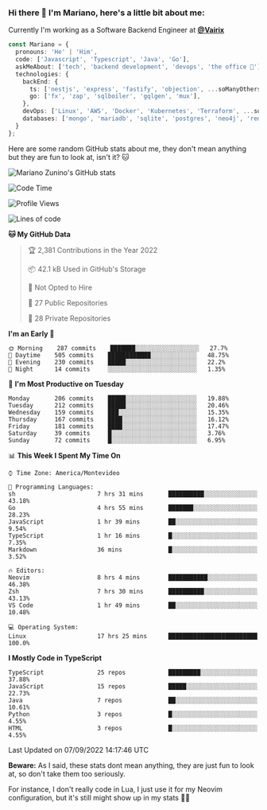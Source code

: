 ### Hi there 👋 I'm Mariano, here's a little bit about me:

Currently I'm working as a Software Backend Engineer at [**@Vairix**](https://vairix.com)

```ts
const Mariano = {
  pronouns: 'He' | 'Him',
  code: ['Javascript', 'Typescript', 'Java', 'Go'],
  askMeAbout: ['tech', 'backend development', 'devops', 'the office 💼'],
  technologies: {
    backEnd: {
      ts: ['nestjs', 'express', 'fastify', 'objection', ...soManyOthersFrameworks],
      go: ['fx', 'zap', 'sqlboiler', 'gqlgen', 'mux'],
    },
    devOps: ['Linux', 'AWS', 'Docker', 'Kubernetes', 'Terraform', ...soManyOthersTools],
    databases: ['mongo', 'mariadb', 'sqlite', 'postgres', 'neo4j', 'redis'],
  }
};
```

Here are some random GitHub stats about me, they don't mean anything but they are fun to look at, isn't it? 🐱

![Mariano Zunino's GitHub stats](https://github-readme-stats.vercel.app/api?username=marianozunino&count_private=true&show_icons=true&theme=radical)

<!--START_SECTION:waka-->
![Code Time](http://img.shields.io/badge/Code%20Time-10%20hrs%2026%20mins-blue)

![Profile Views](http://img.shields.io/badge/Profile%20Views-1-blue)

![Lines of code](https://img.shields.io/badge/From%20Hello%20World%20I%27ve%20Written-364%20Thousand%20lines%20of%20code-blue)

**🐱 My GitHub Data** 

> 🏆 2,381 Contributions in the Year 2022
 > 
> 📦 42.1 kB Used in GitHub's Storage 
 > 
> 🚫 Not Opted to Hire
 > 
> 📜 27 Public Repositories 
 > 
> 🔑 28 Private Repositories  
 > 
**I'm an Early 🐤** 

```text
🌞 Morning    287 commits    ███████░░░░░░░░░░░░░░░░░░   27.7% 
🌆 Daytime    505 commits    ████████████░░░░░░░░░░░░░   48.75% 
🌃 Evening    230 commits    █████░░░░░░░░░░░░░░░░░░░░   22.2% 
🌙 Night      14 commits     ░░░░░░░░░░░░░░░░░░░░░░░░░   1.35%

```
📅 **I'm Most Productive on Tuesday** 

```text
Monday       206 commits    █████░░░░░░░░░░░░░░░░░░░░   19.88% 
Tuesday      212 commits    █████░░░░░░░░░░░░░░░░░░░░   20.46% 
Wednesday    159 commits    ███░░░░░░░░░░░░░░░░░░░░░░   15.35% 
Thursday     167 commits    ████░░░░░░░░░░░░░░░░░░░░░   16.12% 
Friday       181 commits    ████░░░░░░░░░░░░░░░░░░░░░   17.47% 
Saturday     39 commits     █░░░░░░░░░░░░░░░░░░░░░░░░   3.76% 
Sunday       72 commits     █░░░░░░░░░░░░░░░░░░░░░░░░   6.95%

```


📊 **This Week I Spent My Time On** 

```text
⌚︎ Time Zone: America/Montevideo

💬 Programming Languages: 
sh                       7 hrs 31 mins       ██████████░░░░░░░░░░░░░░░   43.18% 
Go                       4 hrs 55 mins       ███████░░░░░░░░░░░░░░░░░░   28.23% 
JavaScript               1 hr 39 mins        ██░░░░░░░░░░░░░░░░░░░░░░░   9.54% 
TypeScript               1 hr 16 mins        █░░░░░░░░░░░░░░░░░░░░░░░░   7.35% 
Markdown                 36 mins             █░░░░░░░░░░░░░░░░░░░░░░░░   3.52%

🔥 Editors: 
Neovim                   8 hrs 4 mins        ███████████░░░░░░░░░░░░░░   46.38% 
Zsh                      7 hrs 30 mins       ██████████░░░░░░░░░░░░░░░   43.13% 
VS Code                  1 hr 49 mins        ██░░░░░░░░░░░░░░░░░░░░░░░   10.48%

💻 Operating System: 
Linux                    17 hrs 25 mins      █████████████████████████   100.0%

```

**I Mostly Code in TypeScript** 

```text
TypeScript               25 repos            █████████░░░░░░░░░░░░░░░░   37.88% 
JavaScript               15 repos            █████░░░░░░░░░░░░░░░░░░░░   22.73% 
Java                     7 repos             ██░░░░░░░░░░░░░░░░░░░░░░░   10.61% 
Python                   3 repos             █░░░░░░░░░░░░░░░░░░░░░░░░   4.55% 
HTML                     3 repos             █░░░░░░░░░░░░░░░░░░░░░░░░   4.55%

```



 Last Updated on 07/09/2022 14:17:46 UTC
<!--END_SECTION:waka-->

**Beware:** As I said, these stats dont mean anything, they are just fun to look at, so don't take them too seriously.

For instance, I don't really code in Lua, I just use it for my Neovim configuration, but it's still might show up in my stats 🤷‍♂️
